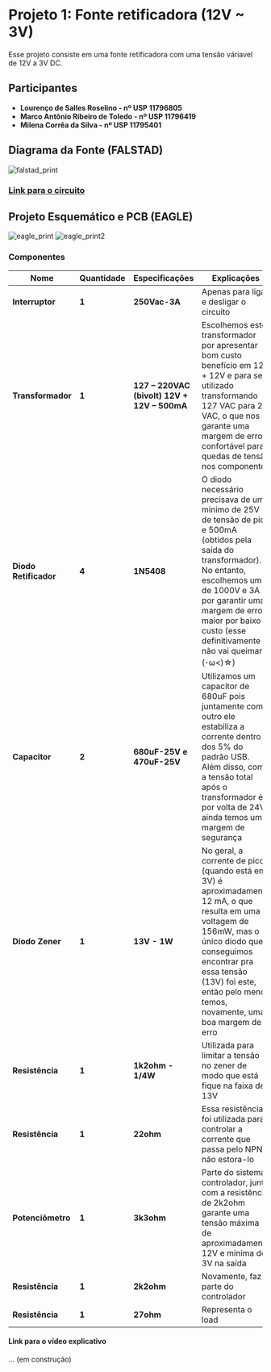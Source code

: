 # Projeto 1: Fonte retificadora (12V ~ 3V)
Esse projeto consiste em uma fonte retificadora com uma tensão váriavel de 12V a 3V DC.

## Participantes
* **Lourenço de Salles Roselino - nº USP 11796805**
* **Marco Antônio Ribeiro de Toledo - nº USP 11796419**
* **Milena Corrêa da Silva - nº USP 11795401**

## Diagrama da Fonte (FALSTAD)
![falstad_print](https://i.imgur.com/WWNlFE1.gif)
### [Link para o circuito](http://tinyurl.com/y7bqgqjn)
## Projeto Esquemático e PCB (EAGLE)
![eagle_print](https://cdn.discordapp.com/attachments/705588546890891336/726614224461103214/unknown.png) 
![eagle_print2](https://cdn.discordapp.com/attachments/705588546890891336/726614089727737896/unknown.png)


### Componentes
|Nome|Quantidade|Especificações|Explicações|Preço Unitário|
|---|---|---|---|---|
| **Interruptor** |**1**| **250Vac-3A**| Apenas para ligar e desligar o circuito | [R$3,49](https://www.americanas.com.br/produto/212542071/mts-101-chave-alavanca-2-terminais-desliga-liga?WT.srch=1&acc=e789ea56094489dffd798f86ff51c7a9&epar=bp_pl_00_go_pla_aic_geral_gmv&gclid=CjwKCAjw_-D3BRBIEiwAjVMy7A9KBPJMsUWKBYhhVwBYxDCUsOgVK7NK1RYUPgc3qsUI06BmjM9sBBoCqrAQAvD_BwE&i=5d712b2d49f937f6250d8225&o=5d7bf2046c28a3cb50a3896b&opn=YSMESP&sellerid=10428528000110#info-section) | 
|**Transformador**|**1**| **127 – 220VAC (bivolt) 12V + 12V – 500mA**  | Escolhemos este transformador por apresentar bom custo benefício em 12V + 12V e para ser utilizado transformando 127 VAC para 24 VAC, o que nos garante uma margem de erro confortável para quedas de tensão nos componentes|[R$21,90](https://www.filipeflop.com/produto/transformador-trafo-12v-12v-500ma-bivolt/?gclid=Cj0KCQjwuJz3BRDTARIsAMg-HxW_dJmm9-pVBDe6o8W5fG-x5esHO2DdYG3BT5ngq7YSO-Iy3B0MDZ4aAn2MEALw_wcB) |
|**Diodo Retificador**|**4**| **1N5408** | O diodo necessário precisava de um minimo de 25V de tensão de pico e 500mA (obtidos pela saída do transformador). No entanto, escolhemos um de 1000V e 3A por garantir uma margem de erro maior por baixo custo (esse definitivamente não vai queimar (･ω<)☆)| [R$0,24](https://www.filipeflop.com/produto/diodo-retificador-1n5408/)|
|**Capacitor**|**2**| **680uF-25V e 470uF-25V** | Utilizamos um capacitor de 680uF pois juntamente com o outro ele estabiliza a corrente dentro dos 5% do padrão USB. Além disso, como a tensão total após o transformador é por volta de 24V ainda temos uma margem de segurança |[R$0,60](https://www.eletro-parts.com/produto_detalhes/p/TVRBMk16WT0=/132-+Eletrolitico+680uF+x+25V) [R$0,33](https://www.baudaeletronica.com.br/capacitor-eletrolitico-470uf-25v.html)|
|**Diodo Zener**|**1**| **13V - 1W** | No geral, a corrente de pico (quando está em 3V) é aproximadamente 12 mA, o que resulta em uma voltagem de 156mW, mas o único diodo que conseguimos encontrar pra essa tensão (13V) foi este, então pelo menos temos, novamente, uma boa margem de erro|[R$1,05](https://produto.mercadolivre.com.br/MLB-911630639-10-pcs-diodo-zener-13v-1w-1n4743frete-brasil-r1200-_JM?quantity=1#position=2&type=item&tracking_id=724e89c3-54f7-4462-9ed9-0cbeeed97948)|
|**Resistência**|**1**| **1k2ohm - 1/4W** | Utilizada para limitar a tensão no zener de modo que está fique na faixa de 13V  |[R$1,24](https://produto.mercadolivre.com.br/MLB-1430649347-resistor-1k2-x-14w-5-tolerancia-envio-por-carta-_JM?matt_tool=79246729&matt_word=&gclid=CjwKCAjw_-D3BRBIEiwAjVMy7BmHKkFoWHFlQpg0uiS6qf9cVWsYGtSsGgh42hpRstRQxxA4gbsizBoCq0IQAvD_BwE) |
|**Resistência**|**1**| **22ohm**| Essa resistência foi utilizada para controlar a corrente que passa pelo NPN e não estora-lo |[R$0,145](https://www.casadarobotica.com/componentes-eletronicos/componentes/resistor/20-resistor-22-ohms-14w)|
|**Potenciômetro**|**1**| **3k3ohm**  | Parte do sistema controlador, junto com a resistência de 2k2ohm garante uma tensão máxima de aproximadamente 12V e mínima de 3V na saída | [R$9,40](https://www.baudaeletronica.com.br/potenciometro-linear-de-3k3-l40-23mm.html)|
|**Resistência**|**1**| **2k2ohm** | Novamente, faz parte do controlador | [R$0,10](https://www.usinainfo.com.br/resistores/resistor-2k2-14w-kit-com-10-unidades-3772.html) |
|**Resistência**|**1**| **27ohm** | Representa o load | [R$0,05](https://produto.mercadolivre.com.br/MLB-1559727072-resistor-27r-ou-27-ohms-cr25-14w-5-pacote-c-1000-pecas-_JM?matt_tool=79246729&matt_word&gclid=CjwKCAjw_-D3BRBIEiwAjVMy7GPkKLxWNdczv_iB6-YxnClYdcXWfBU5fFMdJMur2VC7c6ZDHZ9zEBoCkBgQAvD_BwE&quantity=1) |

#### Link para o vídeo explicativo
... (em construção)
